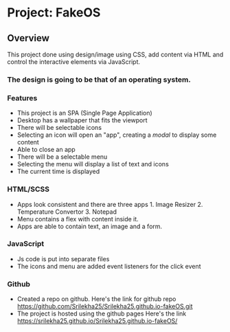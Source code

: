 # Project: FakeOS

## Overview

This project done using design/image using CSS, add content via HTML and control the interactive elements via JavaScript.

### The design is going to be that of an operating system.

### Features

-   This project is an SPA (Single Page Application)
-   Desktop has a wallpaper that fits the viewport
-   There will be selectable icons
-   Selecting an icon will open an "app", creating a _modal_ to display some content
-   Able to close an app
-   There will be a selectable menu
-   Selecting the menu will display a list of text and icons
-   The current time is displayed 

### HTML/SCSS

-   Apps look consistent and there are three apps
        1. Image Resizer
        2. Temperature Convertor 
        3. Notepad
-   Menu contains a flex with content inside it.
-   Apps are able to contain text, an image and a form.

### JavaScript

-   Js code is put into separate files
-   The icons and menu are added event listeners for the click event

### Github

-   Created a repo on github.
        Here's the link for github repo https://github.com/Srilekha25/Srilekha25.github.io-fakeOS.git
-   The project is hosted using the github pages
        Here's the link https://srilekha25.github.io/Srilekha25.github.io-fakeOS/
